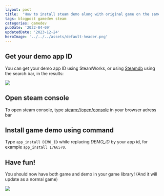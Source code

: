 ```yaml
---
layout: post
title:  "How to install steam demo along with original game on the same Steam Account ?"
tags: blogpost gamedev steam
categories: gamedev
pubDate: '2022-04-09'
updatedDate: '2023-12-24'
heroImage: '../../../assets/default-header.png'
---
```


## Get your demo app ID

You can get your demo app ID using SteamWorks, or using [Steamdb](https://steamdb.info) using the search bar, in the results:

![](/assets/img/2022-04-09_steamdb-demo-appid.webp)

## Open steam console

To open steam console, type [steam://open/console](steam://open/console) in your browser adress bar

## Install game demo using command

Type `app_install DEMO_ID` while replacing *DEMO_ID* by your app id, for example `app_install 1766570`.

## Have fun!

You should now have both game and demo in your game library! (And it will update as a normal game)

![](/assets/img/2022-04-09_steam_demo+game.webp)